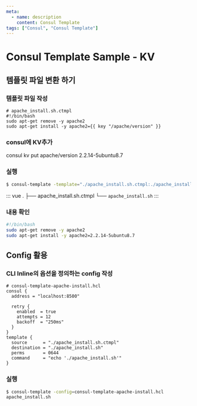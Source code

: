 ```yaml
---
meta:
  - name: description
    content: Consul Template
tags: ["Consul", "Consul Template"]
---
```


# Consul Template Sample - KV

## 템플릿 파일 변환 하기

### 템플릿 파일 작성

```hcl
# apache_install.sh.ctmpl
#!/bin/bash
sudo apt-get remove -y apache2
sudo apt-get install -y apache2={{ key "/apache/version" }}
```

### consul에 KV추가

consul kv put apache/version 2.2.14-5ubuntu8.7

### 실행

```bash
$ consul-template -template="./apache_install.sh.ctmpl:./apache_install.sh" -once
```

::: vue
.
├── apache_install.sh.ctmpl
└── `apache_install.sh`
:::


### 내용 확인

```bash
#!/bin/bash
sudo apt-get remove -y apache2
sudo apt-get install -y apache2=2.2.14-5ubuntu8.7
```

## Config 활용

### CLI Inline의 옵션을 정의하는 config 작성

```hcl
# consul-template-apache-install.hcl
consul {
  address = "localhost:8500"

  retry {
    enabled  = true
    attempts = 12
    backoff  = "250ms"
  }
}
template {
  source      = "./apache_install.sh.ctmpl"
  destination = "./apache_install.sh"
  perms       = 0644
  command     = "echo './apache_install.sh'"
}
```

### 실행

```bash
$ consul-template -config=consul-template-apache-install.hcl
apache_install.sh
```